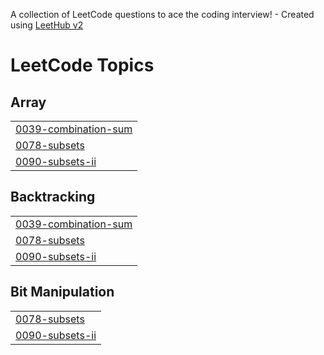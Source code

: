 A collection of LeetCode questions to ace the coding interview! - Created using [LeetHub v2](https://github.com/arunbhardwaj/LeetHub-2.0)
<!---LeetCode Topics Start-->
# LeetCode Topics
## Array
|  |
| ------- |
| [0039-combination-sum](https://github.com/sameer480/Recursion-backtracking/tree/master/0039-combination-sum) |
| [0078-subsets](https://github.com/sameer480/Recursion-backtracking/tree/master/0078-subsets) |
| [0090-subsets-ii](https://github.com/sameer480/Recursion-backtracking/tree/master/0090-subsets-ii) |
## Backtracking
|  |
| ------- |
| [0039-combination-sum](https://github.com/sameer480/Recursion-backtracking/tree/master/0039-combination-sum) |
| [0078-subsets](https://github.com/sameer480/Recursion-backtracking/tree/master/0078-subsets) |
| [0090-subsets-ii](https://github.com/sameer480/Recursion-backtracking/tree/master/0090-subsets-ii) |
## Bit Manipulation
|  |
| ------- |
| [0078-subsets](https://github.com/sameer480/Recursion-backtracking/tree/master/0078-subsets) |
| [0090-subsets-ii](https://github.com/sameer480/Recursion-backtracking/tree/master/0090-subsets-ii) |
<!---LeetCode Topics End-->